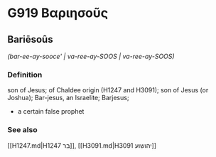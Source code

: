 # G919 Βαριησοῦς

## Bariēsoûs

_(bar-ee-ay-sooce' | va-ree-ay-SOOS | va-ree-ay-SOOS)_

### Definition

son of Jesus; of Chaldee origin (H1247 and H3091); son of Jesus (or Joshua); Bar-jesus, an Israelite; Barjesus; 

- a certain false prophet

### See also

[[H1247.md|H1247 בר]], [[H3091.md|H3091 יהושוע]]
